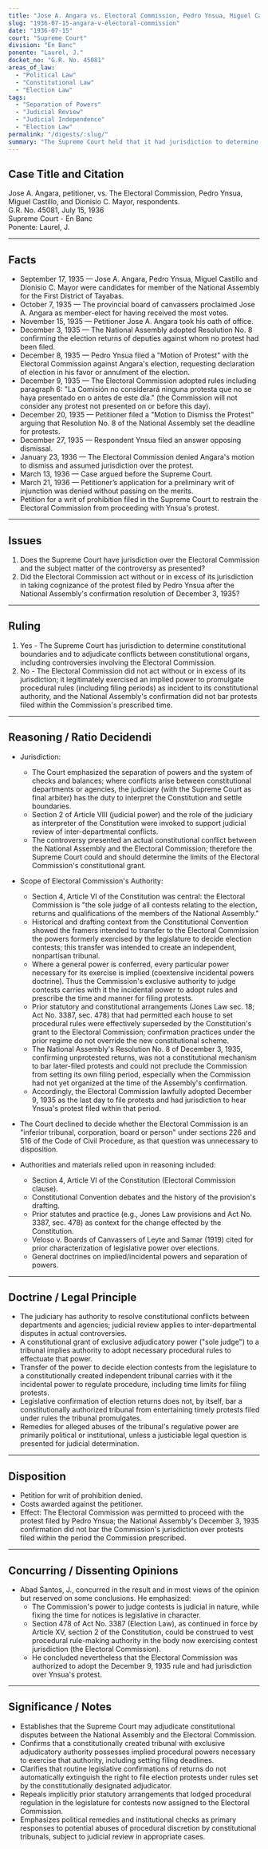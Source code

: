 ```yaml
---
title: "Jose A. Angara vs. Electoral Commission, Pedro Ynsua, Miguel Castillo and Dionisio C. Mayor"
slug: "1936-07-15-angara-v-electoral-commission"
date: "1936-07-15"
court: "Supreme Court"
division: "En Banc"
ponente: "Laurel, J."
docket_no: "G.R. No. 45081"
areas_of_law:
  - "Political Law"
  - "Constitutional Law"
  - "Election Law"
tags:
  - "Separation of Powers"
  - "Judicial Review"
  - "Judicial Independence"
  - "Election Law"
permalink: "/digests/:slug/"
summary: "The Supreme Court held that it had jurisdiction to determine conflicts between the National Assembly and the Electoral Commission, and that the Electoral Commission, as the sole judge of contests relating to Assembly elections, had the implied power to prescribe rules (including filing periods); a National Assembly confirmation did not bar protests filed within the Commission's prescribed period."
---
```


## Case Title and Citation
Jose A. Angara, petitioner, vs. The Electoral Commission, Pedro Ynsua, Miguel Castillo, and Dionisio C. Mayor, respondents.  
G.R. No. 45081, July 15, 1936  
Supreme Court - En Banc  
Ponente: Laurel, J.

---

## Facts
- September 17, 1935 — Jose A. Angara, Pedro Ynsua, Miguel Castillo and Dionisio C. Mayor were candidates for member of the National Assembly for the First District of Tayabas.
- October 7, 1935 — The provincial board of canvassers proclaimed Jose A. Angara as member-elect for having received the most votes.
- November 15, 1935 — Petitioner Jose A. Angara took his oath of office.
- December 3, 1935 — The National Assembly adopted Resolution No. 8 confirming the election returns of deputies against whom no protest had been filed.
- December 8, 1935 — Pedro Ynsua filed a "Motion of Protest" with the Electoral Commission against Angara's election, requesting declaration of election in his favor or annulment of the election.
- December 9, 1935 — The Electoral Commission adopted rules including paragraph 6: "La Comisión no considerará ninguna protesta que no se haya presentado en o antes de este día." (the Commission will not consider any protest not presented on or before this day).
- December 20, 1935 — Petitioner filed a "Motion to Dismiss the Protest" arguing that Resolution No. 8 of the National Assembly set the deadline for protests.
- December 27, 1935 — Respondent Ynsua filed an answer opposing dismissal.
- January 23, 1936 — The Electoral Commission denied Angara's motion to dismiss and assumed jurisdiction over the protest.
- March 13, 1936 — Case argued before the Supreme Court.
- March 21, 1936 — Petitioner’s application for a preliminary writ of injunction was denied without passing on the merits.
- Petition for a writ of prohibition filed in the Supreme Court to restrain the Electoral Commission from proceeding with Ynsua's protest.

---

## Issues
1. Does the Supreme Court have jurisdiction over the Electoral Commission and the subject matter of the controversy as presented?
2. Did the Electoral Commission act without or in excess of its jurisdiction in taking cognizance of the protest filed by Pedro Ynsua after the National Assembly's confirmation resolution of December 3, 1935?

---

## Ruling
1. Yes - The Supreme Court has jurisdiction to determine constitutional boundaries and to adjudicate conflicts between constitutional organs, including controversies involving the Electoral Commission.
2. No - The Electoral Commission did not act without or in excess of its jurisdiction; it legitimately exercised an implied power to promulgate procedural rules (including filing periods) as incident to its constitutional authority, and the National Assembly's confirmation did not bar protests filed within the Commission's prescribed time.

---

## Reasoning / Ratio Decidendi
- Jurisdiction:
  - The Court emphasized the separation of powers and the system of checks and balances; where conflicts arise between constitutional departments or agencies, the judiciary (with the Supreme Court as final arbiter) has the duty to interpret the Constitution and settle boundaries.
  - Section 2 of Article VIII (judicial power) and the role of the judiciary as interpreter of the Constitution were invoked to support judicial review of inter-departmental conflicts.
  - The controversy presented an actual constitutional conflict between the National Assembly and the Electoral Commission; therefore the Supreme Court could and should determine the limits of the Electoral Commission's constitutional grant.

- Scope of Electoral Commission's Authority:
  - Section 4, Article VI of the Constitution was central: the Electoral Commission is "the sole judge of all contests relating to the election, returns and qualifications of the members of the National Assembly."
  - Historical and drafting context from the Constitutional Convention showed the framers intended to transfer to the Electoral Commission the powers formerly exercised by the legislature to decide election contests; this transfer was intended to create an independent, nonpartisan tribunal.
  - Where a general power is conferred, every particular power necessary for its exercise is implied (coextensive incidental powers doctrine). Thus the Commission's exclusive authority to judge contests carries with it the incidental power to adopt rules and prescribe the time and manner for filing protests.
  - Prior statutory and constitutional arrangements (Jones Law sec. 18; Act No. 3387, sec. 478) that had permitted each house to set procedural rules were effectively superseded by the Constitution's grant to the Electoral Commission; confirmation practices under the prior regime do not override the new constitutional scheme.
  - The National Assembly's Resolution No. 8 of December 3, 1935, confirming unprotested returns, was not a constitutional mechanism to bar later-filed protests and could not preclude the Commission from setting its own filing period, especially when the Commission had not yet organized at the time of the Assembly's confirmation.
  - Accordingly, the Electoral Commission lawfully adopted December 9, 1935 as the last day to file protests and had jurisdiction to hear Ynsua's protest filed within that period.
- The Court declined to decide whether the Electoral Commission is an "inferior tribunal, corporation, board or person" under sections 226 and 516 of the Code of Civil Procedure, as that question was unnecessary to disposition.

- Authorities and materials relied upon in reasoning included:
  - Section 4, Article VI of the Constitution (Electoral Commission clause).
  - Constitutional Convention debates and the history of the provision's drafting.
  - Prior statutes and practice (e.g., Jones Law provisions and Act No. 3387, sec. 478) as context for the change effected by the Constitution.
  - Veloso v. Boards of Canvassers of Leyte and Samar (1919) cited for prior characterization of legislative power over elections.
  - General doctrines on implied/incidental powers and separation of powers.

---

## Doctrine / Legal Principle
- The judiciary has authority to resolve constitutional conflicts between departments and agencies; judicial review applies to inter-departmental disputes in actual controversies.
- A constitutional grant of exclusive adjudicatory power ("sole judge") to a tribunal implies authority to adopt necessary procedural rules to effectuate that power.
- Transfer of the power to decide election contests from the legislature to a constitutionally created independent tribunal carries with it the incidental power to regulate procedure, including time limits for filing protests.
- Legislative confirmation of election returns does not, by itself, bar a constitutionally authorized tribunal from entertaining timely protests filed under rules the tribunal promulgates.
- Remedies for alleged abuses of the tribunal's regulative power are primarily political or institutional, unless a justiciable legal question is presented for judicial determination.

---

## Disposition
- Petition for writ of prohibition denied.
- Costs awarded against the petitioner.
- Effect: The Electoral Commission was permitted to proceed with the protest filed by Pedro Ynsua; the National Assembly's December 3, 1935 confirmation did not bar the Commission's jurisdiction over protests filed within the period the Commission prescribed.

---

## Concurring / Dissenting Opinions
- Abad Santos, J., concurred in the result and in most views of the opinion but reserved on some conclusions. He emphasized:
  - The Commission's power to judge contests is judicial in nature, while fixing the time for notices is legislative in character.
  - Section 478 of Act No. 3387 (Election Law), as continued in force by Article XV, section 2 of the Constitution, could be construed to vest procedural rule-making authority in the body now exercising contest jurisdiction (the Electoral Commission).
  - He concluded nevertheless that the Electoral Commission was authorized to adopt the December 9, 1935 rule and had jurisdiction over Ynsua's protest.

---

## Significance / Notes
- Establishes that the Supreme Court may adjudicate constitutional disputes between the National Assembly and the Electoral Commission.
- Confirms that a constitutionally created tribunal with exclusive adjudicatory authority possesses implied procedural powers necessary to exercise that authority, including setting filing deadlines.
- Clarifies that routine legislative confirmations of returns do not automatically extinguish the right to file election protests under rules set by the constitutionally designated adjudicator.
- Repeals implicitly prior statutory arrangements that lodged procedural regulation in the legislature for contests now assigned to the Electoral Commission.
- Emphasizes political remedies and institutional checks as primary responses to potential abuses of procedural discretion by constitutional tribunals, subject to judicial review in appropriate cases.
